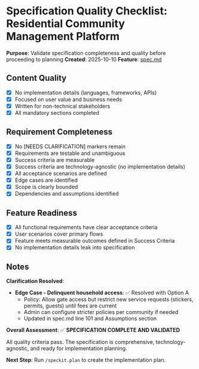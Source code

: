 # Specification Quality Checklist: Residential Community Management Platform

**Purpose**: Validate specification completeness and quality before proceeding to planning
**Created**: 2025-10-10
**Feature**: [spec.md](../spec.md)

## Content Quality

- [x] No implementation details (languages, frameworks, APIs)
- [x] Focused on user value and business needs
- [x] Written for non-technical stakeholders
- [x] All mandatory sections completed

## Requirement Completeness

- [x] No [NEEDS CLARIFICATION] markers remain
- [x] Requirements are testable and unambiguous
- [x] Success criteria are measurable
- [x] Success criteria are technology-agnostic (no implementation details)
- [x] All acceptance scenarios are defined
- [x] Edge cases are identified
- [x] Scope is clearly bounded
- [x] Dependencies and assumptions identified

## Feature Readiness

- [x] All functional requirements have clear acceptance criteria
- [x] User scenarios cover primary flows
- [x] Feature meets measurable outcomes defined in Success Criteria
- [x] No implementation details leak into specification

## Notes

**Clarification Resolved**:
- **Edge Case - Delinquent household access**: ✅ Resolved with Option A
  - Policy: Allow gate access but restrict new service requests (stickers, permits, guests) until fees are current
  - Admin can configure stricter policies per community if needed
  - Updated in spec.md line 101 and Assumptions section

**Overall Assessment**: ✅ **SPECIFICATION COMPLETE AND VALIDATED**

All quality criteria pass. The specification is comprehensive, technology-agnostic, and ready for implementation planning.

**Next Step**: Run `/speckit.plan` to create the implementation plan.
